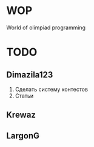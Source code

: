 # WOP
World of olimpiad programming<br/>
# TODO
<h2>Dimazila123</h2>
<ol>
  <li> Сделать систему контестов </li>
  <li> Статьи </li>
 </ol>
<h2>Krewaz</h2>
<h2>LargonG</h2>
